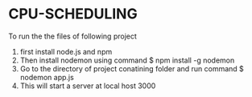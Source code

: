 # CPU-SCHEDULING
To run the the files of following project
1) first install node.js and npm
2) Then install nodemon using command
$ npm install -g nodemon
3) Go to the directory of project conatining folder and run command
$ nodemon app.js
4) This will start a server at local host 3000
